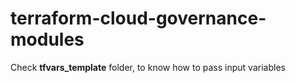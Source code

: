 # terraform-cloud-governance-modules

Check **tfvars_template** folder, to know how to pass input variables


